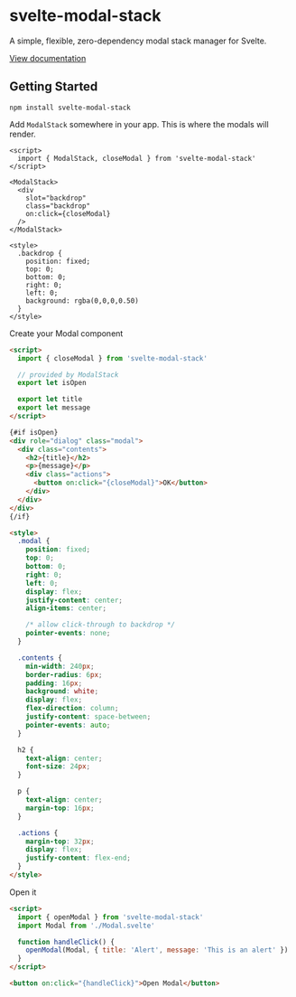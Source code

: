 # svelte-modal-stack

A simple, flexible, zero-dependency modal stack manager for Svelte.

[View documentation](https://svelte-modal-stack.mattjennings.io)

## Getting Started

```
npm install svelte-modal-stack
```

Add `ModalStack` somewhere in your app. This is where the modals will render.

```svelte
<script>
  import { ModalStack, closeModal } from 'svelte-modal-stack'
</script>

<ModalStack>
  <div
    slot="backdrop"
    class="backdrop"
    on:click={closeModal}
  />
</ModalStack>

<style>
  .backdrop {
    position: fixed;
    top: 0;
    bottom: 0;
    right: 0;
    left: 0;
    background: rgba(0,0,0,0.50)
  }
</style>
```

Create your Modal component

```html
<script>
  import { closeModal } from 'svelte-modal-stack'

  // provided by ModalStack
  export let isOpen

  export let title
  export let message
</script>

{#if isOpen}
<div role="dialog" class="modal">
  <div class="contents">
    <h2>{title}</h2>
    <p>{message}</p>
    <div class="actions">
      <button on:click="{closeModal}">OK</button>
    </div>
  </div>
</div>
{/if}

<style>
  .modal {
    position: fixed;
    top: 0;
    bottom: 0;
    right: 0;
    left: 0;
    display: flex;
    justify-content: center;
    align-items: center;

    /* allow click-through to backdrop */
    pointer-events: none;
  }

  .contents {
    min-width: 240px;
    border-radius: 6px;
    padding: 16px;
    background: white;
    display: flex;
    flex-direction: column;
    justify-content: space-between;
    pointer-events: auto;
  }

  h2 {
    text-align: center;
    font-size: 24px;
  }

  p {
    text-align: center;
    margin-top: 16px;
  }

  .actions {
    margin-top: 32px;
    display: flex;
    justify-content: flex-end;
  }
</style>
```

Open it

```html
<script>
  import { openModal } from 'svelte-modal-stack'
  import Modal from './Modal.svelte'

  function handleClick() {
    openModal(Modal, { title: 'Alert', message: 'This is an alert' })
  }
</script>

<button on:click="{handleClick}">Open Modal</button>
```
